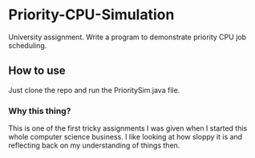# Priority-CPU-Simulation
University assignment.  Write a program to demonstrate priority CPU job scheduling.

## How to use
Just clone the repo and run the PrioritySim.java file.

### Why this thing?
This is one of the first tricky assignments I was given when I started this whole computer science business. I like looking at how sloppy it is and reflecting back on my understanding of things then. 

